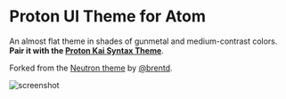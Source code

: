 # Proton UI Theme for Atom

An almost flat theme in shades of gunmetal and medium-contrast colors. **Pair it with the [Proton Kai Syntax Theme](http://atom.io/packages/proton-kai)**.

Forked from the [Neutron theme](https://github.com/brentd/neutron-ui) by [@brentd](https://github.com/brentd/).

![screenshot](http://cl.ly/image/323M2z0Y1b3f/Image%202014-05-29%20at%208.41.23%20AM.png)
